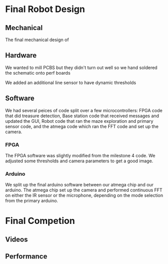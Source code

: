 # Final Robot Design

## Mechanical

The final mechanical design of 

## Hardware

We wanted to mill PCBS but they didn't turn out well so we hand soldered the schematic onto perf boards

We added an additional line sensor to have dynamic thresholds

## Software

We had several peices of code split over a few microcontrollers: FPGA code that did treasure detection, Base station code that received messages and updated the GUI, Robot code that ran the maze exploration and primary sensor code, and the atmega code which ran the FFT code and set up the camera.

### FPGA

The FPGA software was slightly modified from the milestone 4 code. We adjusted some thresholds and camera parameters to get a good image.

### Arduino

We split up the final arduino software between our atmega chip and our arduino. The atmega chip set up the camera and performed continuous FFT on either the IR sensor or the microphone, depending on the mode selection from the primary arduino. 

# Final Competion

## Videos

## Performance